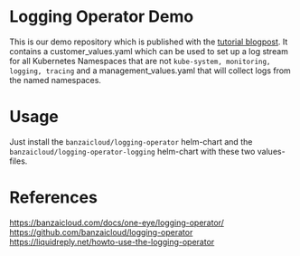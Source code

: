 # Logging Operator Demo

This is our demo repository which is published with the [tutorial blogpost](https://liquidreply.net/howto-use-the-logging-operator).
It contains a customer_values.yaml which can be used to set up a log stream for all Kubernetes Namespaces that are not `kube-system, monitoring, logging, tracing` and a management_values.yaml that will collect logs from the named namespaces.

# Usage

Just install the `banzaicloud/logging-operator` helm-chart and the `banzaicloud/logging-operator-logging` helm-chart with these two values-files. 

# References
https://banzaicloud.com/docs/one-eye/logging-operator/
https://github.com/banzaicloud/logging-operator
https://liquidreply.net/howto-use-the-logging-operator

